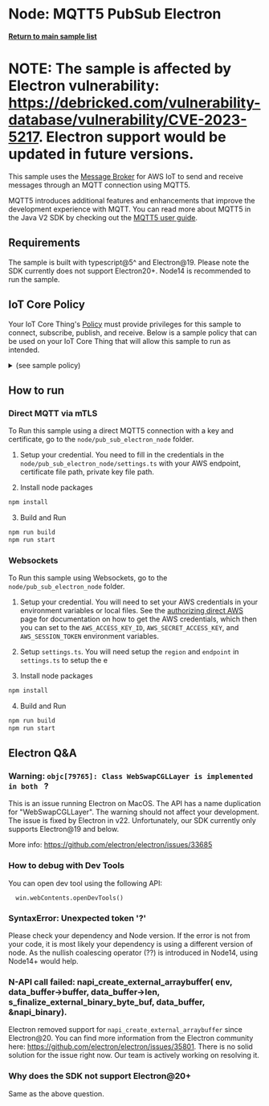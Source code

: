 # Node: MQTT5 PubSub Electron

[**Return to main sample list**](../../README.md)

# NOTE: The sample is affected by Electron vulnerability: https://debricked.com/vulnerability-database/vulnerability/CVE-2023-5217. Electron support would be updated in future versions.


This sample uses the
[Message Broker](https://docs.aws.amazon.com/iot/latest/developerguide/iot-message-broker.html)
for AWS IoT to send and receive messages through an MQTT connection using MQTT5.

MQTT5 introduces additional features and enhancements that improve the development experience with MQTT. You can read more about MQTT5 in the Java V2 SDK by checking out the [MQTT5 user guide](https://github.com/awslabs/aws-crt-nodejs/blob/main/MQTT5-UserGuide.md).

## Requirements

The sample is built with typescript@5^ and Electron@19. Please note the SDK currently does not support Electron20+.
Node14 is recommended to run the sample.


## IoT Core Policy
Your IoT Core Thing's [Policy](https://docs.aws.amazon.com/iot/latest/developerguide/iot-policies.html) must provide privileges for this sample to connect, subscribe, publish, and receive. Below is a sample policy that can be used on your IoT Core Thing that will allow this sample to run as intended.

<details>
<summary>(see sample policy)</summary>
<pre>
{
  "Version": "2012-10-17",
  "Statement": [
    {
      "Effect": "Allow",
      "Action": [
        "iot:Publish",
        "iot:Receive"
      ],
      "Resource": [
        "arn:aws:iot:<b>region</b>:<b>account</b>:topic/test/topic/*"
      ]
    },
    {
      "Effect": "Allow",
      "Action": [
        "iot:Subscribe"
      ],
      "Resource": [
        "arn:aws:iot:<b>region</b>:<b>account</b>:topicfilter/test/topic/*"
      ]
    },
    {
      "Effect": "Allow",
      "Action": [
        "iot:Connect"
      ],
      "Resource": [
        "arn:aws:iot:<b>region</b>:<b>account</b>:client/*"
      ]
    }
  ]
}
</pre>

Replace with the following with the data from your AWS account:
* `<region>`: The AWS IoT Core region where you created your AWS IoT Core thing you wish to use with this sample. For example `us-east-1`.
* `<account>`: Your AWS IoT Core account ID. This is the set of numbers in the top right next to your AWS account name when using the AWS IoT Core website.

Note that in a real application, you may want to avoid the use of wildcards in your ClientID or use them selectively. Please follow best practices when working with AWS on production applications using the SDK. Also, for the purposes of this sample, please make sure your policy allows a client ID of `test-*` to connect or use `--client_id <client ID here>` to send the client ID your policy supports.

</details>

## How to run

### Direct MQTT via mTLS

To Run this sample using a direct MQTT5 connection with a key and certificate, go to the `node/pub_sub_electron_node` folder.
1. Setup your credential. You need to fill in the credentials in the `node/pub_sub_electron_node/settings.ts` with your AWS endpoint, certificate file path, private key file path.

2. Install node packages
``` sh
npm install
```

3. Build and Run
```sh
npm run build
npm run start
```

### Websockets

To Run this sample using Websockets, go to the `node/pub_sub_electron_node` folder.
1. Setup your credential. You will need to set your AWS credentials in your environment variables or local files. See the [authorizing direct AWS](https://docs.aws.amazon.com/iot/latest/developerguide/authorizing-direct-aws.html) page for documentation on how to get the AWS credentials, which then you can set to the `AWS_ACCESS_KEY_ID`, `AWS_SECRET_ACCESS_KEY`, and `AWS_SESSION_TOKEN` environment variables.

2. Setup `settings.ts`. You will need setup the `region` and `endpoint` in `settings.ts` to setup the e

3. Install node packages
```sh
npm install
```

4. Build and Run
```sh
npm run build
npm run start
```

## Electron Q&A
### Warning: `objc[79765]: Class WebSwapCGLLayer is implemented in both ` ?

This is an issue running Electron on MacOS. The API has a name duplication for "WebSwapCGLLayer". The warning should not affect your development. The issue is fixed by Electron in v22. Unfortunately, our SDK currently only supports Electron@19 and below.

More info: https://github.com/electron/electron/issues/33685

### How to debug with Dev Tools
You can open dev tool using the following API:
```
  win.webContents.openDevTools()
```

### SyntaxError: Unexpected token '?'
Please check your dependency and Node version. If the error is not from your code, it is most likely your dependency is using a different version of node. As the nullish coalescing operator (??) is introduced in Node14, using Node14+ would help.

### N-API call failed: napi_create_external_arraybuffer( env, data_buffer->buffer, data_buffer->len, s_finalize_external_binary_byte_buf, data_buffer, &napi_binary).
Electron removed support for `napi_create_external_arraybuffer` since Electron@20. You can find more information from the Electron community here: https://github.com/electron/electron/issues/35801. There is no solid solution for the issue right now. Our team is actively working on resolving it.

### Why does the SDK not support Electron@20+
Same as the above question.
